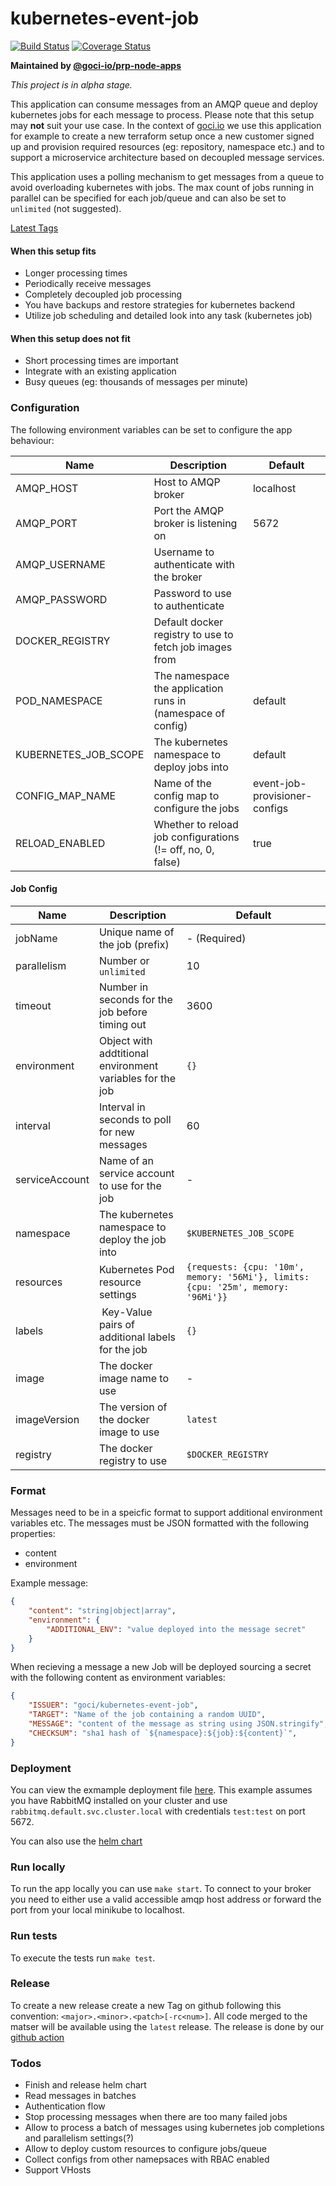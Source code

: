 # kubernetes-event-job

[![Build Status](https://github.com/goci-io/kubernetes-event-job/workflows/Test%20and%20Coverage/badge.svg?branch=master)](https://github.com/goci-io/kubernetes-event-job/actions?query=workflow%3A"Test+and+Coverage") [![Coverage Status](https://coveralls.io/repos/github/goci-io/kubernetes-event-job/badge.svg?branch=master)](https://coveralls.io/github/goci-io/kubernetes-event-job?branch=master)

**Maintained by [@goci-io/prp-node-apps](https://github.com/orgs/goci-io/teams/prp-node-apps)**

_This project is in alpha stage._

This application can consume messages from an AMQP queue and deploy kubernetes jobs for each message to process. 
Please note that this setup may **not** suit your use case. In the context of [goci.io](https://goci.io) we use this application for example 
to create a new terraform setup once a new customer signed up and provision required resources (eg: repository, namespace etc.) and to support a microservice architecture based on decoupled message services.

This application uses a polling mechanism to get messages from a queue to avoid overloading kubernetes with jobs.
The max count of jobs running in parallel can be specified for each job/queue and can also be set to `unlimited` (not suggested). 

[Latest Tags](https://hub.docker.com/r/gocidocker/kubernetes-event-job/tags)

#### When this setup fits
- Longer processing times  
- Periodically receive messages    
- Completely decoupled job processing  
- You have backups and restore strategies for kubernetes backend  
- Utilize job scheduling and detailed look into any task (kubernetes job)  

#### When this setup does not fit
- Short processing times are important  
- Integrate with an existing application  
- Busy queues (eg: thousands of messages per minute)  

### Configuration

The following environment variables can be set to configure the app behaviour:

| Name | Description | Default |
|----------------|-------------------------------------------------|--------------------|
| AMQP_HOST | Host to AMQP broker | localhost |
| AMQP_PORT | Port the AMQP broker is listening on | 5672 |
| AMQP_USERNAME | Username to authenticate with the broker |  |
| AMQP_PASSWORD | Password to use to authenticate |  |
| DOCKER_REGISTRY | Default docker registry to use to fetch job images from |  |
| POD_NAMESPACE | The namespace the application runs in (namespace of config) | default |
| KUBERNETES_JOB_SCOPE | The kubernetes namespace to deploy jobs into | default |
| CONFIG_MAP_NAME | Name of the config map to configure the jobs | event-job-provisioner-configs |
| RELOAD_ENABLED | Whether to reload job configurations (!= off, no, 0, false) | true |

#### Job Config

| Name | Description | Default |
|----------------|-------------------------------------------------|--------------------|
| jobName | Unique name of the job (prefix) | - (Required) |
| parallelism | Number or `unlimited` | 10 |
| timeout | Number in seconds for the job before timing out | 3600 |
| environment | Object with addtitional environment variables for the job | `{}` |
| interval | Interval in seconds to poll for new messages | 60 |
| serviceAccount | Name of an service account to use for the job | - |
| namespace | The kubernetes namespace to deploy the job into | `$KUBERNETES_JOB_SCOPE` |
| resources | Kubernetes Pod resource settings | `{requests: {cpu: '10m', memory: '56Mi'}, limits: {cpu: '25m', memory: '96Mi'}}` | 
| labels | Key-Value pairs of additional labels for the job | `{}` |
| image | The docker image name to use | - | 
| imageVersion | The version of the docker image to use | `latest` |
| registry | The docker registry to use | `$DOCKER_REGISTRY` |

### Format

Messages need to be in a speicfic format to support additional environment variables etc.
The messages must be JSON formatted with the following properties:
- content  
- environment  

Example message:

```json
{
    "content": "string|object|array",
    "environment": {
        "ADDITIONAL_ENV": "value deployed into the message secret"
    }
}
```

When recieving a message a new Job will be deployed sourcing a secret with the following content as environment variables:

```json
{
    "ISSUER": "goci/kubernetes-event-job",
    "TARGET": "Name of the job containing a random UUID",
    "MESSAGE": "content of the message as string using JSON.stringify",
    "CHECKSUM": "sha1 hash of `${namespace}:${job}:${content}`",
}
```

### Deployment

You can view the exmample deployment file [here](https://github.com/goci-io/k8s-event-jobs/blob/master/Deployment.yaml). 
This example assumes you have RabbitMQ installed on your cluster and use `rabbitmq.default.svc.cluster.local` with credentials `test:test` on port 5672.

You can also use the [helm chart](https://github.com/goci-io/k8s-event-jobs/tree/master/helm)

### Run locally

To run the app locally you can use `make start`. To connect to your broker you need to either use a valid accessible amqp host address or forward the port from your local minikube to localhost.

### Run tests

To execute the tests run `make test`.

### Release

To create a new release create a new Tag on github following this convention: `<major>.<minor>.<patch>[-rc<num>]`.
All code merged to the matser will be available using the `latest` release. The release is done by our [github action](.github/workflows/release.yml)

### Todos

- Finish and release helm chart  
- Read messages in batches   
- Authentication flow  
- Stop processing messages when there are too many failed jobs  
- Allow to process a batch of messages using kubernetes job completions and parallelism settings(?)    
- Allow to deploy custom resources to configure jobs/queue  
- Collect configs from other namepsaces with RBAC enabled  
- Support VHosts
